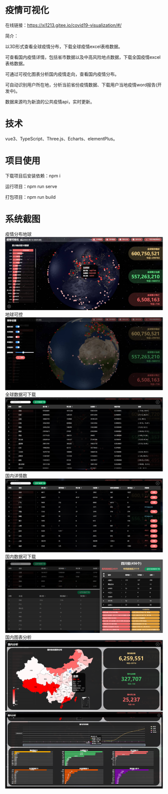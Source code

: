 # 疫情可视化

在线链接：https://xi1213.gitee.io/covid19-visualization/#/

简介：

以3D形式查看全球疫情分布，下载全球疫情excel表格数据。

可查看国内疫情详情，包括省市数据以及中高风险地点数据，下载全国疫情excel表格数据。

可通过可视化图表分析国内疫情走向，查看国内疫情分布。

可自动识别用户所在地，分析当前省份疫情数据、下载用户当地疫情word报告(开发中)。

数据来源均为新浪的公共疫情api，实时更新。

# 技术
vue3、TypeScript、Three.js、Echarts、elementPlus。

# 项目使用

下载项目后安装依赖：npm i

运行项目：npm run serve

打包项目：npm run build

# 系统截图
疫情分布地球
![img](./md_img/1.jpg)
地球可控
![img](./md_img/2.jpg)
全球数据可下载
![img](./md_img/3.jpg)
国内详情数
![img](./md_img/7.jpg)
国内数据可下载
![img](./md_img/4.jpg)
国内图表分析
![img](./md_img/5.jpg)
![img](./md_img/6.jpg)